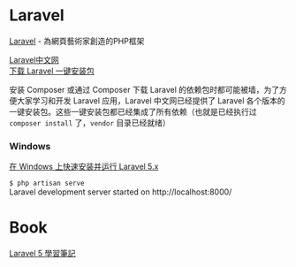 # Laravel

[Laravel](https://laravel.tw/) - 為網頁藝術家創造的PHP框架

[Laravel中文网](http://www.golaravel.com/)   
[下载 Laravel 一键安装包](http://www.golaravel.com/laravel/docs/5.1/)  

安装 Composer 或通过 Composer 下载 Laravel 的依赖包时都可能被墙，为了方便大家学习和开发 Laravel 应用，Laravel 中文网已经提供了 Laravel 各个版本的一键安装包。这些一键安装包都已经集成了所有依赖（也就是已经执行过 `composer install` 了，`vendor` 目录已经就绪）

### Windows

[在 Windows 上快速安装并运行 Laravel 5.x](http://www.golaravel.com/post/install-and-run-laravel-5-x-on-windows/)  

`$ php artisan serve`  
Laravel development server started on http://localhost:8000/

# Book

[Laravel 5 學習筆記](https://www.gitbook.com/book/kejyuntw/laravel-5-learning-notes/details)  
